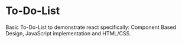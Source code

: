 # To-Do-List
Basic To-Do-List to demonstrate react specifically: Component Based Design, JavaScript implementation and HTML/CSS.

